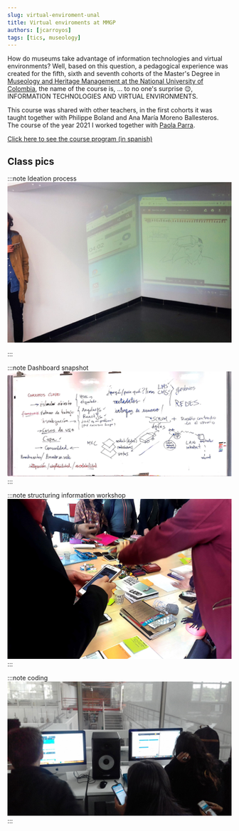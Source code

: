 ```yaml
---
slug: virtual-enviroment-unal
title: Virtual enviroments at MMGP
authors: [jcarroyos]
tags: [tics, museology]
---
```


How do museums take advantage of information technologies and virtual environments? Well, based on this question, a pedagogical experience was created for the fifth, sixth and seventh cohorts of the Master's Degree in [Museology and Heritage Management at the National University of Colombia](http://artes.bogota.unal.edu.co/programas-academicos/posgrado/maestria/museologia), the name of the course is, ... to no one's surprise 😌, INFORMATION TECHNOLOGIES AND VIRTUAL ENVIRONMENTS.

This course was shared with other teachers, in the first cohorts it was taught together with Philippe Boland and Ana María Moreno Ballesteros. The course of the year 2021 I worked together with [Paola Parra](https://www.linkedin.com/in/paoltricia).

[Click here to see the course program (in spanish)](./program-mmgp-jcarroyos-paoltricia.pdf)

## Class pics

:::note Ideation process
![registro de clase mmgp](./mmgp-1.jpg)

:::

:::note Dashboard snapshot
![registro de clase mmgp](./mmgp-2.jpg)
:::

:::note structuring information workshop
![registro de clase mmgp](./mmgp-3.jpg)
:::

:::note coding
![registro de clase mmgp](./mmgp-4.jpg)
:::

